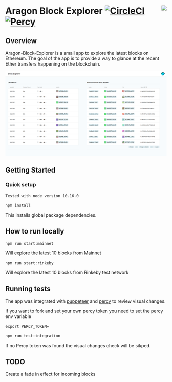 # Aragon Block Explorer <img align="right" src="https://raw.githubusercontent.com/aragon/design/master/readme-logo.png" height="80px" /> [![CircleCI](https://circleci.com/gh/rperez89/aragon-block-explorer.svg?style=svg)](https://circleci.com/gh/rperez89/aragon-block-explorer) [![Percy](https://percy.io/static/images/percy-badge.svg)](https://percy.io/Rodrigo/aragon-block-explorer)

## Overview

Aragon-Block-Explorer is a small app to explore the latest blocks on Ethereum. The goal of the app is to provide a way to glance at the recent Ether transfers happening on the blockchain.

<p align="center">
    <img src="https://raw.githubusercontent.com/rperez89/aragon-block-explorer/master/docs/resources/blockExp.png" />
</p>

## Getting Started

### Quick setup

```
Tested with node version 10.16.0
```

```
npm install
```

This installs global package dependencies.

## How to run locally

```
npm run start:mainnet
```

Will explore the latest 10 blocks from Mainnet

```
npm run start:rinkeby
```

Will explore the latest 10 blocks from Rinkeby test network

## Running tests

The app was integrated with [puppeteer](https://github.com/GoogleChrome/puppeteer) and [percy](https://percy.io/) to review visual changes.

If you want to fork and set your own percy token you need to set the percy env variable

```
export PERCY_TOKEN=
```

```
npm run test:integration
```

If no Percy token was found the visual changes check will be sikped.

## TODO

Create a fade in effect for incoming blocks
